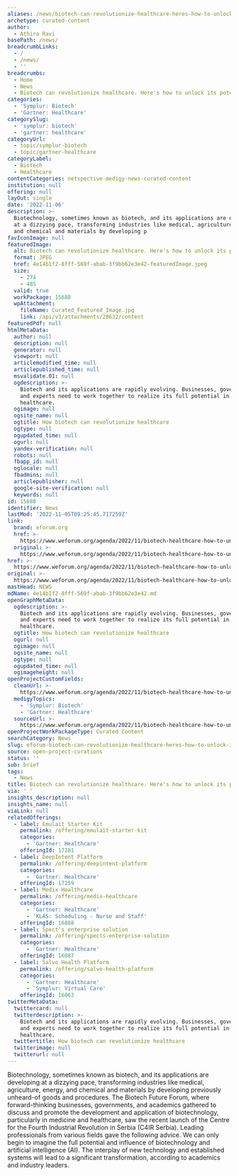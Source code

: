 ```yaml
---
aliases: /news/biotech-can-revolutionize-healthcare-heres-how-to-unlock-its-potential
archetype: curated-content
author:
  - Athira Ravi
basePath: /news/
breadcrumbLinks:
  - /
  - /news/
  - ''
breadcrumbs:
  - Home
  - News
  - Biotech can revolutionize healthcare. Here's how to unlock its potential
categories:
  - 'Symplur: Biotech'
  - 'Gartner: Healthcare'
categorySlug:
  - 'symplur: biotech'
  - 'gartner: healthcare'
categoryUrl:
  - topic/symplur-biotech
  - topic/gartner-healthcare
categoryLabel:
  - Biotech
  - Healthcare
contentCategories: netspective-medigy-news-curated-content
institution: null
offering: null
layOut: single
date: '2022-11-06'
description: >-
  Biotechnology, sometimes known as biotech, and its applications are developing
  at a dizzying pace, transforming industries like medical, agriculture, energy,
  and chemical and materials by developing p
favIconImage: null
featuredImage:
  alt: Biotech can revolutionize healthcare. Here's how to unlock its potential
  format: JPEG
  href: 4e14b1f2-8fff-569f-abab-3f9bb62e3e42-featuredImage.jpeg
  size:
    - 274
    - 485
  valid: true
  workPackage: 15688
  wpAttachment:
    fileName: Curated_Featured_Image.jpg
    link: /api/v3/attachments/28632/content
featuredPdf: null
htmlMetaData:
  author: null
  description: null
  generator: null
  viewport: null
  articlemodified_time: null
  articlepublished_time: null
  msvalidate.01: null
  ogdescription: >-
    Biotech and its applications are rapidly evolving. Businesses, governments,
    and experts need to work together to realize its full potential in
    healthcare.
  ogimage: null
  ogsite_name: null
  ogtitle: How biotech can revolutionize healthcare
  ogtype: null
  ogupdated_time: null
  ogurl: null
  yandex-verification: null
  robots: null
  fbapp_id: null
  oglocale: null
  fbadmins: null
  articlepublisher: null
  google-site-verification: null
  keywords: null
id: 15688
identifier: News
lastMod: '2022-11-05T09:25:45.717259Z'
link:
  brand: eforum.org
  href: >-
    https://www.weforum.org/agenda/2022/11/biotech-healthcare-how-to-unlock-its-full-potential/
  original: >-
    https://www.weforum.org/agenda/2022/11/biotech-healthcare-how-to-unlock-its-full-potential/
href: >-
  https://www.weforum.org/agenda/2022/11/biotech-healthcare-how-to-unlock-its-full-potential/
original: >-
  https://www.weforum.org/agenda/2022/11/biotech-healthcare-how-to-unlock-its-full-potential/
mastHead: NEWS
mdName: 4e14b1f2-8fff-569f-abab-3f9bb62e3e42.md
openGraphMetaData:
  ogdescription: >-
    Biotech and its applications are rapidly evolving. Businesses, governments,
    and experts need to work together to realize its full potential in
    healthcare.
  ogtitle: How biotech can revolutionize healthcare
  ogurl: null
  ogimage: null
  ogsite_name: null
  ogtype: null
  ogupdated_time: null
  ogimageheight: null
openProjectCustomFields:
  cleanUrl: >-
    https://www.weforum.org/agenda/2022/11/biotech-healthcare-how-to-unlock-its-full-potential/
  medigyTopics:
    - 'Symplur: Biotech'
    - 'Gartner: Healthcare'
  sourceUrl: >-
    https://www.weforum.org/agenda/2022/11/biotech-healthcare-how-to-unlock-its-full-potential/
openProjectWorkPackageType: Curated Content
searchCategory: News
slug: eforum-biotech-can-revolutionize-healthcare-heres-how-to-unlock-its-potential
source: open-project-curations
status: ''
sub: brief
tags:
  - News
title: Biotech can revolutionize healthcare. Here's how to unlock its potential
via: ' '
insights_description: null
insights_name: null
viaLink: null
relatedOfferings:
  - label: Emulait Starter Kit
    permalink: /offering/emulait-starter-kit
    categories:
      - 'Gartner: Healthcare'
    offeringId: 17281
  - label: DeepIntent Platform
    permalink: /offering/deepintent-platform
    categories:
      - 'Gartner: Healthcare'
    offeringId: 17259
  - label: Medix Healthcare
    permalink: /offering/medix-healthcare
    categories:
      - 'Gartner: Healthcare'
      - 'KLAS: Scheduling - Nurse and Staff'
    offeringId: 16888
  - label: Spect's enterprise solution
    permalink: /offering/spects-enterprise-solution
    categories:
      - 'Gartner: Healthcare'
    offeringId: 16087
  - label: Salvo Health Platform
    permalink: /offering/salvo-health-platform
    categories:
      - 'Gartner: Healthcare'
      - 'Symplur: Virtual Care'
    offeringId: 16063
twitterMetaData:
  twittercard: null
  twitterdescription: >-
    Biotech and its applications are rapidly evolving. Businesses, governments,
    and experts need to work together to realize its full potential in
    healthcare.
  twittertitle: How biotech can revolutionize healthcare
  twitterimage: null
  twitterurl: null
---
```

<p>Biotechnology, sometimes known as biotech, and its applications are developing at a dizzying pace, transforming industries like medical, agriculture, energy, and chemical and materials by developing previously unheard-of goods and procedures. The Biotech Future Forum, where forward-thinking businesses, governments, and academics gathered to discuss and promote the development and application of biotechnology, particularly in medicine and healthcare, saw the recent launch of the Centre for the Fourth Industrial Revolution in Serbia (C4IR Serbia). Leading professionals from various fields gave the following advice. We can only begin to imagine the full potential and influence of biotechnology and artificial intelligence (AI). The interplay of new technology and established systems will lead to a significant transformation, according to academics and industry leaders.</p>